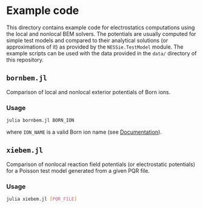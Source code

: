 # Example code
This directory contains example code for electrostatics computations using the local and
nonlocal BEM solvers. The potentials are usually computed for simple test models and
compared to their analytical solutions (or approximations of it) as provided by the
`NESSie.TestModel` module. The example scripts can be used with the data provided in
the `data/` directory of this repository.


## `bornbem.jl`
Comparison of local and nonlocal exterior potentials of Born ions.

### Usage
```bash
julia bornbem.jl BORN_ION
```
where `ION_NAME` is a valid Born ion name (see
[Documentation](
    https://tkemmer.github.io/NESSie.jl/latest/lib/util.html#NESSie.Born.bornion
)).


## `xiebem.jl`
Comparison of nonlocal reaction field potentials (or electrostatic potentials) for a
Poisson test model generated from a given PQR file.

### Usage
```bash
julia xiebem.jl [PQR_FILE]
```
